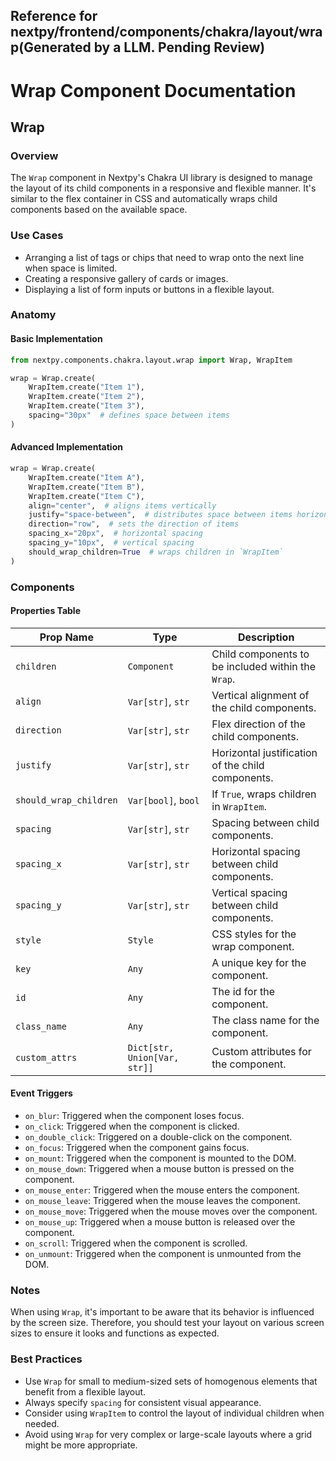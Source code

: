 ##  Reference for nextpy/frontend/components/chakra/layout/wrap(Generated by a LLM. Pending Review)

# Wrap Component Documentation

## Wrap

### Overview

The `Wrap` component in Nextpy's Chakra UI library is designed to manage the layout of its child components in a responsive and flexible manner. It's similar to the flex container in CSS and automatically wraps child components based on the available space.

### Use Cases

- Arranging a list of tags or chips that need to wrap onto the next line when space is limited.
- Creating a responsive gallery of cards or images.
- Displaying a list of form inputs or buttons in a flexible layout.

### Anatomy

#### Basic Implementation

```python
from nextpy.components.chakra.layout.wrap import Wrap, WrapItem

wrap = Wrap.create(
    WrapItem.create("Item 1"),
    WrapItem.create("Item 2"),
    WrapItem.create("Item 3"),
    spacing="30px"  # defines space between items
)
```

#### Advanced Implementation

```python
wrap = Wrap.create(
    WrapItem.create("Item A"),
    WrapItem.create("Item B"),
    WrapItem.create("Item C"),
    align="center",  # aligns items vertically
    justify="space-between",  # distributes space between items horizontally
    direction="row",  # sets the direction of items
    spacing_x="20px",  # horizontal spacing
    spacing_y="10px",  # vertical spacing
    should_wrap_children=True  # wraps children in `WrapItem`
)
```

### Components

#### Properties Table

| Prop Name             | Type                    | Description                                         |
|-----------------------|-------------------------|-----------------------------------------------------|
| `children`            | `Component`             | Child components to be included within the `Wrap`.  |
| `align`               | `Var[str]`, `str`       | Vertical alignment of the child components.         |
| `direction`           | `Var[str]`, `str`       | Flex direction of the child components.             |
| `justify`             | `Var[str]`, `str`       | Horizontal justification of the child components.   |
| `should_wrap_children`| `Var[bool]`, `bool`     | If `True`, wraps children in `WrapItem`.            |
| `spacing`             | `Var[str]`, `str`       | Spacing between child components.                   |
| `spacing_x`           | `Var[str]`, `str`       | Horizontal spacing between child components.        |
| `spacing_y`           | `Var[str]`, `str`       | Vertical spacing between child components.          |
| `style`               | `Style`                 | CSS styles for the wrap component.                  |
| `key`                 | `Any`                   | A unique key for the component.                     |
| `id`                  | `Any`                   | The id for the component.                           |
| `class_name`          | `Any`                   | The class name for the component.                   |
| `custom_attrs`        | `Dict[str, Union[Var, str]]` | Custom attributes for the component.          |

#### Event Triggers

- `on_blur`: Triggered when the component loses focus.
- `on_click`: Triggered when the component is clicked.
- `on_double_click`: Triggered on a double-click on the component.
- `on_focus`: Triggered when the component gains focus.
- `on_mount`: Triggered when the component is mounted to the DOM.
- `on_mouse_down`: Triggered when a mouse button is pressed on the component.
- `on_mouse_enter`: Triggered when the mouse enters the component.
- `on_mouse_leave`: Triggered when the mouse leaves the component.
- `on_mouse_move`: Triggered when the mouse moves over the component.
- `on_mouse_up`: Triggered when a mouse button is released over the component.
- `on_scroll`: Triggered when the component is scrolled.
- `on_unmount`: Triggered when the component is unmounted from the DOM.

### Notes

When using `Wrap`, it's important to be aware that its behavior is influenced by the screen size. Therefore, you should test your layout on various screen sizes to ensure it looks and functions as expected.

### Best Practices

- Use `Wrap` for small to medium-sized sets of homogenous elements that benefit from a flexible layout.
- Always specify `spacing` for consistent visual appearance.
- Consider using `WrapItem` to control the layout of individual children when needed.
- Avoid using `Wrap` for very complex or large-scale layouts where a grid might be more appropriate.